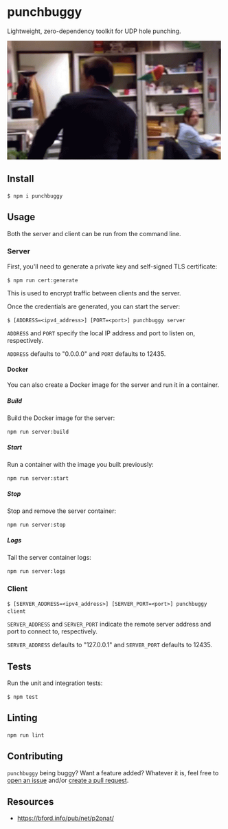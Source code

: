 # punchbuggy

Lightweight, zero-dependency toolkit for UDP hole punching.

![Punch holes with confidence!](https://github.com/zbo14/punchbuggy/blob/develop/assets/andy.gif)

## Install

`$ npm i punchbuggy`

## Usage

Both the server and client can be run from the command line.

### Server

First, you'll need to generate a private key and self-signed TLS certificate:

`$ npm run cert:generate`

This is used to encrypt traffic between clients and the server.

Once the credentials are generated, you can start the server:

`$ [ADDRESS=<ipv4_address>] [PORT=<port>] punchbuggy server`

`ADDRESS` and `PORT` specify the local IP address and port to listen on, respectively.

`ADDRESS` defaults to "0.0.0.0" and `PORT` defaults to 12435.

#### Docker

You can also create a Docker image for the server and run it in a container.

##### Build

Build the Docker image for the server:

`npm run server:build`

##### Start

Run a container with the image you built previously:

`npm run server:start`

##### Stop

Stop and remove the server container:

`npm run server:stop`

##### Logs

Tail the server container logs:

`npm run server:logs`

### Client

`$ [SERVER_ADDRESS=<ipv4_address>] [SERVER_PORT=<port>] punchbuggy client`

`SERVER_ADDRESS` and `SERVER_PORT` indicate the remote server address and port to connect to, respectively.

`SERVER_ADDRESS` defaults to "127.0.0.1" and `SERVER_PORT` defaults to 12435.

## Tests

Run the unit and integration tests:

`$ npm test`

## Linting

`npm run lint`

## Contributing

`punchbuggy` being buggy? Want a feature added? Whatever it is, feel free to [open an issue](https://github.com/zbo14/punchbuggy/issues) and/or [create a pull request](https://github.com/zbo14/punchbuggy/compare/develop...).

## Resources

* https://bford.info/pub/net/p2pnat/
